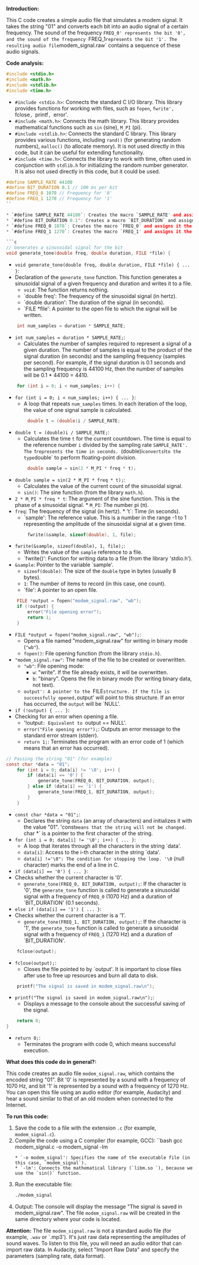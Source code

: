 **Introduction:**

This C code creates a simple audio file that simulates a modem signal. It takes the string "01" and converts each bit into an audio signal of a certain frequency. The sound of the frequency `FREQ_0' represents the bit '0', and the sound of the frequency `FREQ_1` represents the bit '1'. The resulting audio file `modem_signal.raw` contains a sequence of these audio signals.

**Code analysis:**

```c
#include <stdio.h>
#include <math.h>
#include <stdlib.h>
#include <time.h>
```

* `#include <stdio.h>`: Connects the standard C I/O library. This library provides functions for working with files, such as `fopen`, `fwrite', `fclose`, `printf`, `error'.
* `#include <math.h>`: Connects the math library. This library provides mathematical functions such as `sin` (sine), `M_PI` (pi).
* `#include <stdlib.h>`: Connects the standard C library. This library provides various functions, including `rand()` (for generating random numbers), `malloc()` (to allocate memory). It is not used directly in this code, but it can be useful for extending functionality.
* `#include <time.h>`: Connects the library to work with time, often used in conjunction with `stdlib.h` for initializing the random number generator. It is also not used directly in this code, but it could be used.

```c
#define SAMPLE_RATE 44100
#define BIT_DURATION 0.1 // 100 ms per bit
#define FREQ_0 1070 // Frequency for '0'
#define FREQ_1 1270 // Frequency for '1'
``

* `#define SAMPLE_RATE 44100`: Creates the macro `SAMPLE_RATE' and assigns it the value 44100.  '#define` is a preprocessor directive that replaces all occurrences of `SAMPLE_RATE` with `44100` at compile time.  'SAMPLE_RATE' is the sampling rate of the audio (samples per second). 44100 Hz is the standard sampling rate for audio CDs. The higher the sampling rate, the better the sound quality will be.
* `#define BIT_DURATION 0.1': Creates a macro `BIT_DURATION` and assigns it a value of 0.1. This is the duration of one bit in seconds (100 milliseconds).
* `#define FREQ_0 1070`: Creates the macro `FREQ_0' and assigns it the value 1070.  This is the frequency (in hertz) of the sinusoidal signal, which will represent the '0' bit.
* `#define FREQ_1 1270`: Creates the macro `FREQ_1' and assigns it the value 1270.  This is the frequency of the sinusoidal signal that will represent the '1' bit.  These frequencies are chosen arbitrarily, but it is important that they differ from each other and are audible.

```c
// Generates a sinusoidal signal for the bit
void generate_tone(double freq, double duration, FILE *file) {
```

* `void generate_tone(double freq, double duration, FILE *file) { ... }`:
* Declaration of the `generate_tone` function.  This function generates a sinusoidal signal of a given frequency and duration and writes it to a file.
    * `void`: The function returns nothing.
    * `double freq': The frequency of the sinusoidal signal (in hertz).
    * `double duration': The duration of the signal (in seconds).
    * `FILE *file': A pointer to the open file to which the signal will be written.

```c
    int num_samples = duration * SAMPLE_RATE;
```

*   `int num_samples = duration * SAMPLE_RATE;`:
    * Calculates the number of samples required to represent a signal of a given duration.  The number of samples is equal to the product of the signal duration (in seconds) and the sampling frequency (samples per second).  For example, if the signal duration is 0.1 seconds and the sampling frequency is 44100 Hz, then the number of samples will be 0.1 * 44100 = 4410.

```c
    for (int i = 0; i < num_samples; i++) {
```

*   `for (int i = 0; i < num_samples; i++) { ... }`:
    *   A loop that repeats `num_samples` times.  In each iteration of the loop, the value of one signal sample is calculated.

```c
        double t = (double)i / SAMPLE_RATE;
```

*   `double t = (double)i / SAMPLE_RATE;`:
    * Calculates the time `t` for the current countdown.  The time is equal to the reference number `i` divided by the sampling rate `SAMPLE_RATE'.  The `t` represents the time in seconds.  `(double)i` converts `i` to the type `double` to perform floating-point division.

```c
        double sample = sin(2 * M_PI * freq * t);
```

*   `double sample = sin(2 * M_PI * freq * t);`:
    * Calculates the value of the current count of the sinusoidal signal.
    *   `sin()`: The sine function (from the library `math.h`).
* `2 * M_PI * freq * t`: The argument of the sine function.  This is the phase of a sinusoidal signal.
        * `M_PI`: The number pi (π).
* `freq`: The frequency of the signal (in hertz).
        * 't`: Time (in seconds).
    * `sample': The reference value.  This is a number in the range -1 to 1 representing the amplitude of the sinusoidal signal at a given time.

```c
        fwrite(&sample, sizeof(double), 1, file);
```

*   `fwrite(&sample, sizeof(double), 1, file);`:
    * Writes the value of the `sample` reference to a file.
    * `fwrite()': Function for writing data to a file (from the library 'stdio.h').
* `&sample`: Pointer to the variable `sample'.
    * `sizeof(double)`: The size of the `double` type in bytes (usually 8 bytes).
    * `1`: The number of items to record (in this case, one count).
    * `file': A pointer to an open file.


```c
    FILE *output = fopen("modem_signal.raw", "wb");
    if (!output) {
        error("File opening error");
        return 1;
    }
```

*   `FILE *output = fopen("modem_signal.raw", "wb");`:
    * Opens a file named "modem_signal.raw" for writing in binary mode (`"wb"`).
    *   `fopen()`: File opening function (from the library `stdio.h`).
* `"modem_signal.raw"`: The name of the file to be created or overwritten.
    * `"wb"`: File opening mode:
        * `w`: "write".  If the file already exists, it will be overwritten.
        * `b`: "binary".  Opens the file in binary mode (for writing binary data, not text).
    * `output': A pointer to the `FILE` structure. If the file is successfully opened, `output' will point to this structure. If an error has occurred, the `output` will be `NULL'.
* `if (!output) { ... }`:
* Checking for an error when opening a file.
    * '!output`: Equivalent to `output == NULL'.
    * `error("File opening error");`: Outputs an error message to the standard error stream (stderr).
    *   `return 1;`:  Terminates the program with an error code of 1 (which means that an error has occurred).

```c
// Passing the string "01" (for example)
const char *data = "01";
    for (int i = 0; data[i] != '\0'; i++) {
        if (data[i] == '0') {
            generate_tone(FREQ_0, BIT_DURATION, output);
        } else if (data[i] == '1') {
            generate_tone(FREQ_1, BIT_DURATION, output);
        }
    }
```

*   `const char *data = "01";`:
    * Declares the string `data` (an array of characters) and initializes it with the value "01".  'const` means that the string will not be changed.  `char *` is a pointer to the first character of the string.
*   `for (int i = 0; data[i] != '\0'; i++) { ... }`:
    *   A loop that iterates through all the characters in the string `data'.
    * `data[i]`: Access to the i-th character in the string `data'.
    *   `data[i] !='\0": The condition for stopping the loop. '\0` (null character) marks the end of a line in C.
* `if (data[i] == '0') { ... }`:
* Checks whether the current character is '0'.
    * `generate_tone(FREQ_0, BIT_DURATION, output);`: If the character is '0', the `generate_tone` function is called to generate a sinusoidal signal with a frequency of `FREQ_0` (1070 Hz) and a duration of `BIT_DURATION' (0.1 seconds).
* `else if (data[i] == '1') { ... }`:
* Checks whether the current character is a '1'.
    * `generate_tone(FREQ_1, BIT_DURATION, output);`: If the character is '1', the `generate_tone` function is called to generate a sinusoidal signal with a frequency of `FREQ_1` (1270 Hz) and a duration of `BIT_DURATION'.

```c
    fclose(output);
```

*   `fclose(output);`:
    * Closes the file pointed to by `output'.  It is important to close files after use to free up resources and burn all data to disk.

```c
    printf("The signal is saved in modem_signal.raw\n");
```

* `printf("The signal is saved in modem_signal.raw\n");`:
    * Displays a message to the console about the successful saving of the signal.

```c
    return 0;
}
```

*   `return 0;`:
    * Terminates the program with code 0, which means successful execution.

**What does this code do in general?:**

This code creates an audio file `modem_signal.raw`, which contains the encoded string "01". Bit '0' is represented by a sound with a frequency of 1070 Hz, and bit '1' is represented by a sound with a frequency of 1270 Hz. You can open this file using an audio editor (for example, Audacity) and hear a sound similar to that of an old modem when connected to the Internet.

**To run this code:**

1. Save the code to a file with the extension `.c` (for example, `modem_signal.c`).
2. Compile the code using a C compiler (for example, GCC):
``bash
    gcc modem_signal.c -o modem_signal -lm
    ```
    * `-o modem_signal': Specifies the name of the executable file (in this case, `modem_signal`).
    * `-lm': Connects the mathematical library (`libm.so `), because we use the `sin()` function.
3. Run the executable file:
    ```bash
    ./modem_signal
    ```
4. Output: The console will display the message "The signal is saved in modem_signal.raw".  The file `modem_signal.raw` will be created in the same directory where your code is located.

**Attention:** The file `modem_signal.raw` is not a standard audio file (for example, `.wav` or `.mp3'). It's just raw data representing the amplitudes of sound waves.  To listen to this file, you will need an audio editor that can import raw data. In Audacity, select "Import Raw Data" and specify the parameters (sampling rate, data format).

